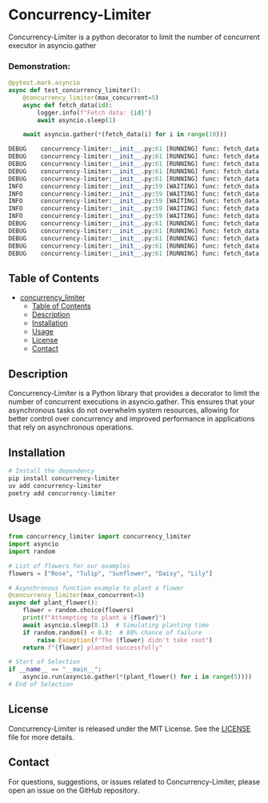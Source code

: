 # Concurrency-Limiter

Concurrency-Limiter is a python decorator to limit the number of concurrent executor in asyncio.gather

### Demonstration:

```python
@pytest.mark.asyncio
async def test_concurrency_limiter():
    @concurrency_limiter(max_concurrent=5)
    async def fetch_data(id):
        logger.info(f"Fetch data: {id}")
        await asyncio.sleep(1)

    await asyncio.gather(*(fetch_data(i) for i in range(10)))

DEBUG    concurrency-limiter:__init__.py:61 [RUNNING] func: fetch_data - <asyncio.locks.BoundedSemaphore object at 0x102778cd0 [unlocked, value:4]>
DEBUG    concurrency-limiter:__init__.py:61 [RUNNING] func: fetch_data - <asyncio.locks.BoundedSemaphore object at 0x102778cd0 [unlocked, value:3]>
DEBUG    concurrency-limiter:__init__.py:61 [RUNNING] func: fetch_data - <asyncio.locks.BoundedSemaphore object at 0x102778cd0 [unlocked, value:2]>
DEBUG    concurrency-limiter:__init__.py:61 [RUNNING] func: fetch_data - <asyncio.locks.BoundedSemaphore object at 0x102778cd0 [unlocked, value:1]>
DEBUG    concurrency-limiter:__init__.py:61 [RUNNING] func: fetch_data - <asyncio.locks.BoundedSemaphore object at 0x102778cd0 [locked]>
INFO     concurrency-limiter:__init__.py:59 [WAITING] func: fetch_data - <asyncio.locks.BoundedSemaphore object at 0x102778cd0 [locked]>
INFO     concurrency-limiter:__init__.py:59 [WAITING] func: fetch_data - <asyncio.locks.BoundedSemaphore object at 0x102778cd0 [locked, waiters:1]>
INFO     concurrency-limiter:__init__.py:59 [WAITING] func: fetch_data - <asyncio.locks.BoundedSemaphore object at 0x102778cd0 [locked, waiters:2]>
INFO     concurrency-limiter:__init__.py:59 [WAITING] func: fetch_data - <asyncio.locks.BoundedSemaphore object at 0x102778cd0 [locked, waiters:3]>
INFO     concurrency-limiter:__init__.py:59 [WAITING] func: fetch_data - <asyncio.locks.BoundedSemaphore object at 0x102778cd0 [locked, waiters:4]>
DEBUG    concurrency-limiter:__init__.py:61 [RUNNING] func: fetch_data - <asyncio.locks.BoundedSemaphore object at 0x102778cd0 [locked, waiters:4]>
DEBUG    concurrency-limiter:__init__.py:61 [RUNNING] func: fetch_data - <asyncio.locks.BoundedSemaphore object at 0x102778cd0 [locked, waiters:3]>
DEBUG    concurrency-limiter:__init__.py:61 [RUNNING] func: fetch_data - <asyncio.locks.BoundedSemaphore object at 0x102778cd0 [locked, waiters:2]>
DEBUG    concurrency-limiter:__init__.py:61 [RUNNING] func: fetch_data - <asyncio.locks.BoundedSemaphore object at 0x102778cd0 [locked, waiters:1]>
DEBUG    concurrency-limiter:__init__.py:61 [RUNNING] func: fetch_data - <asyncio.locks.BoundedSemaphore object at 0x102778cd0 [locked]>

```

## Table of Contents

- [concurrency_limiter](#concurrency_limiter)
  - [Table of Contents](#table-of-contents)
  - [Description](#description)
  - [Installation](#installation)
  - [Usage](#usage)
  - [License](#license)
  - [Contact](#contact)

## Description

Concurrency-Limiter is a Python library that provides a decorator to limit the number of concurrent executions in asyncio.gather. This ensures that your asynchronous tasks do not overwhelm system resources, allowing for better control over concurrency and improved performance in applications that rely on asynchronous operations.

## Installation

```bash
# Install the dependency
pip install concurrency-limiter
uv add concurrency-limiter
poetry add concurrency-limiter
```

## Usage

```python
from concurrency_limiter import concurrency_limiter
import asyncio
import random

# List of flowers for our examples
flowers = ["Rose", "Tulip", "Sunflower", "Daisy", "Lily"]

# Asynchronous function example to plant a flower
@concurrency_limiter(max_concurrent=3)
async def plant_flower():
    flower = random.choice(flowers)
    print(f"Attempting to plant a {flower}")
    await asyncio.sleep(0.1)  # Simulating planting time
    if random.random() < 0.8:  # 80% chance of failure
        raise Exception(f"The {flower} didn't take root")
    return f"{flower} planted successfully"

# Start of Selection
if __name__ == "__main__":
    asyncio.run(asyncio.gather(*(plant_flower() for i in range(5))))
# End of Selection
```


## License

Concurrency-Limiter is released under the MIT License. See the [LICENSE](LICENSE) file for more details.

## Contact

For questions, suggestions, or issues related to Concurrency-Limiter, please open an issue on the GitHub repository.

